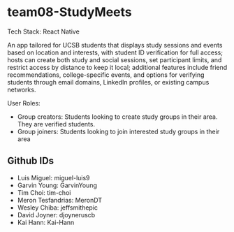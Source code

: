 # team08-StudyMeets

Tech Stack: React Native

An app tailored for UCSB students that displays study sessions and events based on location and interests, with student ID verification for full access; hosts can create both study and social sessions, set participant limits, and restrict access by distance to keep it local; additional features include friend recommendations, college-specific events, and options for verifying students through email domains, LinkedIn profiles, or existing campus networks.

User Roles:
- Group creators: Students looking to create study groups in their area. They are verified students.
- Group joiners: Students looking to join interested study groups in their area

## Github IDs
* Luis Miguel: miguel-luis9
* Garvin Young: GarvinYoung
* Tim Choi: tim-choi
* Meron Tesfandrias: MeronDT
* Wesley Chiba: jeffsmithepic
* David Joyner: djoyneruscb
* Kai Hann: Kai-Hann



